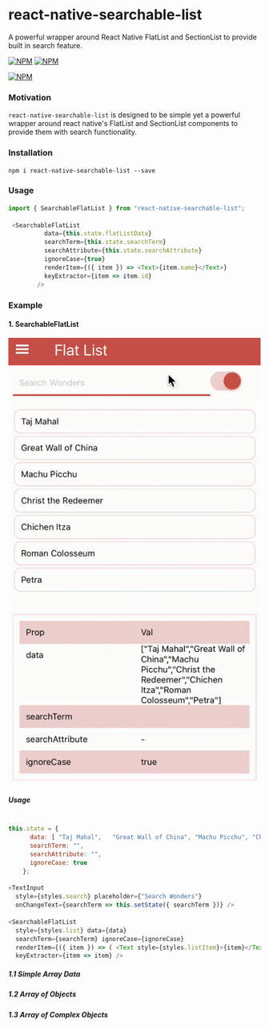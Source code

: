 # react-native-searchable-list

A powerful wrapper around React Native FlatList and SectionList to provide built in search feature.

[![NPM](https://img.shields.io/npm/v/npm.svg?style=for-the-badge)](https://www.npmjs.com/package/react-native-searchable-list) [![NPM](https://img.shields.io/npm/dw/localeval.svg?style=for-the-badge)](https://www.npmjs.com/package/react-native-searchable-list)

[![NPM](https://nodei.co/npm/react-native-searchable-list.png?downloads=true&downloadRank=true&stars=true)](https://nodei.co/npm/react-native-searchable-list/)

### Motivation

`react-native-searchable-list` is designed to be simple yet a powerful wrapper around react native's FlatList and SectionList components to provide them with search functionality.

### Installation

```shell
npm i react-native-searchable-list --save
```

### Usage

```js
import { SearchableFlatList } from "react-native-searchable-list";

 <SearchableFlatList
          data={this.state.flatListData}
          searchTerm={this.state.searchTerm}
          searchAttribute={this.state.searchAttribute}
          ignoreCase={true}
          renderItem={({ item }) => <Text>{item.name}</Text>}
          keyExtractor={item => item.id}
        />
``` 

### Example

#### 1. SearchableFlatList

![Simple Flat List](https://github.com/Chandrasekar-G/RNSearchableListDemo/blob/master/Assets/FlatList-1.gif)

##### Usage
```js

this.state = {
      data: [ "Taj Mahal",   "Great Wall of China", "Machu Picchu", "Christ the Redeemer", "Chichen Itza", "Roman Colosseum", "Petra" ],
      searchTerm: "",
      searchAttribute: "",
      ignoreCase: true
    };

<TextInput
  style={styles.search} placeholder={"Search Wonders"}
  onChangeText={searchTerm => this.setState({ searchTerm })} />

<SearchableFlatList 
  style={styles.list} data={data}
  searchTerm={searchTerm} ignoreCase={ignoreCase} 
  renderItem={({ item }) => ( <Text style={styles.listItem}>{item}</Text> )}
  keyExtractor={item => item} />

```
##### 1.1 Simple Array Data
##### 1.2 Array of Objects
##### 1.3 Array of Complex Objects







































